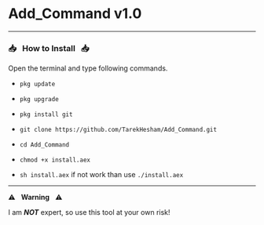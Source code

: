 # Add_Command v1.0

------------------------------------------------------------------------

### :inbox_tray: &nbsp; How to Install &nbsp; :inbox_tray:

Open the terminal and type following commands.

* `pkg update`

* `pkg upgrade`

* `pkg install git`

* `git clone https://github.com/TarekHesham/Add_Command.git`

* `cd Add_Command`

* `chmod +x install.aex`

* `sh install.aex` if not work than use `./install.aex`

------------------------------------------------------------------------

:warning: &nbsp; **Warning** &nbsp; :warning:

I am ***NOT*** expert, so use this tool at your own risk!
